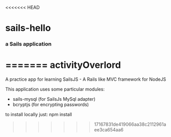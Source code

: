 <<<<<<< HEAD
# sails-hello
### a Sails application
=======
activityOverlord
================

A practice app for learning SailsJS - A Rails like MVC framework for NodeJS

This application uses some particular modules:
- sails-mysql (for SailsJs MySql adapter)
- bcryptjs (for encrypting passwords)

to install locally just: npm install <name-of-module>

>>>>>>> 17167831de419066aa38c2112961aee3ca654aa6
